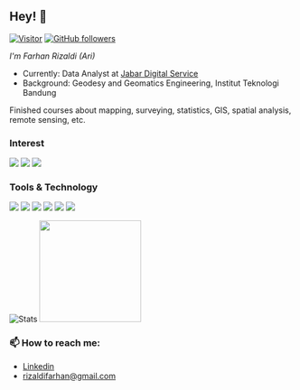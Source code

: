 <h2>Hey! 👋</h2>

[![Visitor](https://visitor-badge.laobi.icu/badge?page_id=farhanriz)](https://github.com/farhanriz) [![GitHub followers](https://img.shields.io/github/followers/farhanriz.svg?style=social&label=Follow)](https://github.com/farhanriz?tab=followers)

<i>I'm Farhan Rizaldi (Ari)</i>
- Currently: Data Analyst at [Jabar Digital Service](https://digitalservice.jabarprov.go.id/)
- Background: Geodesy and Geomatics Engineering, Institut Teknologi Bandung

Finished courses about mapping, surveying, statistics, GIS, spatial analysis, remote sensing, etc.

<h3>Interest</h3>

![](https://img.shields.io/badge/Data_Analysis--informational?style=flat&logo=<LOGO_NAME>&logoColor=white&color=2bbc8a) ![](https://img.shields.io/badge/-Data_Visualization-informational?style=flat&logo=<LOGO_NAME>&logoColor=white&color=2bbc8a) ![](https://img.shields.io/badge/Spatial_&_GIS_Analysis--informational?style=flat&logo=<LOGO_NAME>&logoColor=white&color=2bbc8a)


<h3>Tools & Technology</h3>

![](https://img.shields.io/badge/OS-Windows-informational?style=flat&logo=<LOGO_NAME>&logoColor=white&color=2bbc8a) ![](https://img.shields.io/badge/Code-Python-informational?style=flat&logo=<LOGO_NAME>&logoColor=white&color=2bbc8a) ![](https://img.shields.io/badge/Code-SQL-informational?style=flat&logo=<LOGO_NAME>&logoColor=white&color=2bbc8a) ![](https://img.shields.io/badge/Viz-Tableau-informational?style=flat&logo=<LOGO_NAME>&logoColor=white&color=2bbc8a) ![](https://img.shields.io/badge/GIS-QGIS-informational?style=flat&logo=<LOGO_NAME>&logoColor=white&color=2bbc8a) ![](https://img.shields.io/badge/GIS-ArcGIS-informational?style=flat&logo=<LOGO_NAME>&logoColor=white&color=2bbc8a)  

![ Stats](https://leetcode-status.vercel.app/api/card/farhanriz?theme=dark&hide_title=false&custom_title=) 
<img height="180em" src="https://github-readme-stats.vercel.app/api?username=farhanriz&show_icons=true&hide_border=true&&count_private=true&include_all_commits=true" />

<h3>📫 How to reach me:</h3>

- [Linkedin](https://www.linkedin.com/in/farhanrizaldi/)
- <a href="mailto:rizaldifarhan@gmail.com">rizaldifarhan@gmail.com</a>


